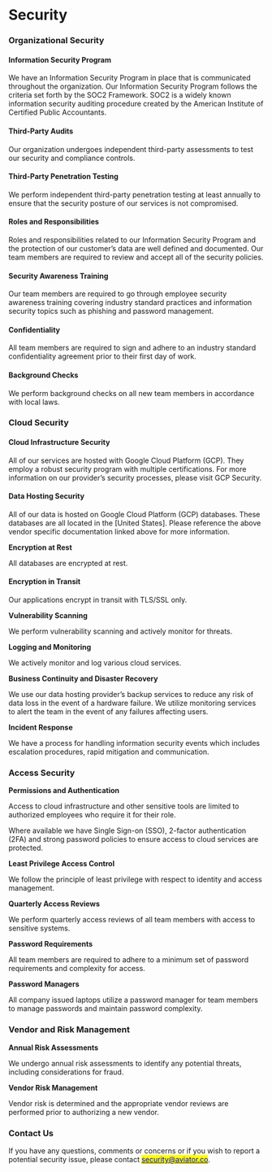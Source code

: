 # Security

### Organizational Security

#### **Information Security Program**

We have an Information Security Program in place that is communicated throughout the organization. Our Information Security Program follows the criteria set forth by the SOC2 Framework. SOC2 is a widely known information security auditing procedure created by the American Institute of Certified Public Accountants.

#### **Third-Party Audits**

Our organization undergoes independent third-party assessments to test our security and compliance controls.

#### **Third-Party Penetration Testing**

We perform independent third-party penetration testing at least annually to ensure that the security posture of our services is not compromised.

#### **Roles and Responsibilities**

Roles and responsibilities related to our Information Security Program and the protection of our customer’s data are well defined and documented. Our team members are required to review and accept all of the security policies.

#### **Security Awareness Training**

Our team members are required to go through employee security awareness training covering industry standard practices and information security topics such as phishing and password management.

#### **Confidentiality**

All team members are required to sign and adhere to an industry standard confidentiality agreement prior to their first day of work.

#### **Background Checks**

We perform background checks on all new team members in accordance with local laws.

### Cloud Security

#### **Cloud Infrastructure Security**

All of our services are hosted with Google Cloud Platform (GCP). They employ a robust security program with multiple certifications. For more information on our provider’s security processes, please visit GCP Security.

#### **Data Hosting Security**

All of our data is hosted on Google Cloud Platform (GCP) databases. These databases are all located in the \[United States]. Please reference the above vendor specific documentation linked above for more information.

**Encryption at Rest**

All databases are encrypted at rest.

#### **Encryption in Transit**

Our applications encrypt in transit with TLS/SSL only.

**Vulnerability Scanning**

We perform vulnerability scanning and actively monitor for threats.

**Logging and Monitoring**

We actively monitor and log various cloud services.

**Business Continuity and Disaster Recovery**

We use our data hosting provider’s backup services to reduce any risk of data loss in the event of a hardware failure. We utilize monitoring services to alert the team in the event of any failures affecting users.

**Incident Response**

We have a process for handling information security events which includes escalation procedures, rapid mitigation and communication.

### Access Security

**Permissions and Authentication**

Access to cloud infrastructure and other sensitive tools are limited to authorized employees who require it for their role.

Where available we have Single Sign-on (SSO), 2-factor authentication (2FA) and strong password policies to ensure access to cloud services are protected.

**Least Privilege Access Control**

We follow the principle of least privilege with respect to identity and access management.

**Quarterly Access Reviews**

We perform quarterly access reviews of all team members with access to sensitive systems.

**Password Requirements**

All team members are required to adhere to a minimum set of password requirements and complexity for access.

**Password Managers**

All company issued laptops utilize a password manager for team members to manage passwords and maintain password complexity.

### Vendor and Risk Management

**Annual Risk Assessments**

We undergo annual risk assessments to identify any potential threats, including considerations for fraud.

**Vendor Risk Management**

Vendor risk is determined and the appropriate vendor reviews are performed prior to authorizing a new vendor.

### Contact Us

If you have any questions, comments or concerns or if you wish to report a potential security issue, please contact [<mark style="color:blue;">security@aviator.co</mark>](mailto:security@aviator.co).
